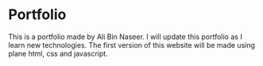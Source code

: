 # Portfolio

This is a portfolio made by Ali Bin Naseer. I will update this portfolio as I learn new technologies.
The first version of this website will be made using plane html, css and javascript.